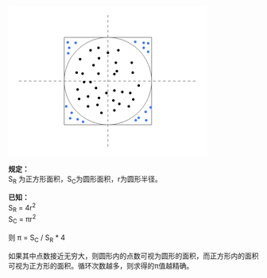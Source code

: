 ![示意图](原理示意图.png)  

**规定：**  
S<sub>R</sub> 为正方形面积，S<sub>C</sub>为圆形面积，r为圆形半径。 
 
**已知：**  
S<sub>R</sub> = 4r<sup>2</sup>  
S<sub>C</sub> = πr<sup>2</sup>  

则 π = S<sub>C</sub> / S<sub>R</sub> * 4   

如果其中点数接近无穷大，则圆形内的点数可视为圆形的面积，而正方形内的面积可视为正方形的面积。循环次数越多，则求得的π值越精确。  
   